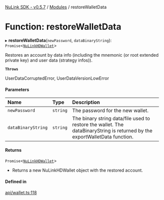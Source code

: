 [NuLink SDK - v0.5.7](../README.md) / [Modules](../modules.md) / restoreWalletData

# Function: restoreWalletData

▸ **restoreWalletData**(`newPassword`, `dataBinaryString`): `Promise`<[`NuLinkHDWallet`](../classes/NuLinkHDWallet.md)\>

Restores an account by data info (including the mnemonic (or root extended private key) and user data (strategy infos)).

**`Throws`**

UserDataCorruptedError, UserDataVersionLowError

#### Parameters

| Name | Type | Description |
| :------ | :------ | :------ |
| `newPassword` | `string` | The password for the new wallet. |
| `dataBinaryString` | `string` | The binary string data/file used to restore the wallet. The dataBinaryString is returned by the exportWalletData function. |

#### Returns

`Promise`<[`NuLinkHDWallet`](../classes/NuLinkHDWallet.md)\>

- Returns a new NuLinkHDWallet object with the restored account.

#### Defined in

[api/wallet.ts:118](https://github.com/NuLink-network/nulink-sdk/blob/65ffe0d/src/api/wallet.ts#L118)
